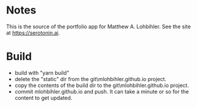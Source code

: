Notes
=====
This is the source of the portfolio app for Matthew A. Lohbihler. See the site at <https://serotonin.ai>.

Build
=====
- build with "yarn build"
- delete the "static" dir from the git\mlohbihler.github.io project.
- copy the contents of the build dir to the git\mlohbihler.github.io project.
- commit mlohbihler.github.io and push. It can take a minute or so for the content to get updated.
